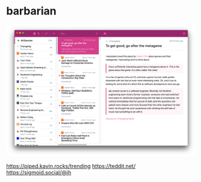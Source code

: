# barbarian

![Screenshot](screenshot.png)


https://piped.kavin.rocks/trending
https://teddit.net/
https://sigmoid.social/@jh
